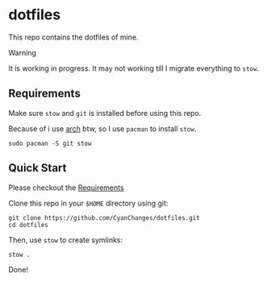 
# dotfiles

This repo contains the dotfiles of mine.

> [!WARNING]
> It is working in progress.
> It may not working till I migrate everything to `stow`.

## Requirements

Make sure `stow` and `git` is installed
before using this repo.

Because of i use [arch](https://archlinux.org) btw,
so I use `pacman` to install `stow`.

```shell
sudo pacman -S git stow
```

## Quick Start

Please checkout the [Requirements](#requirements)  

Clone this repo in your `$HOME` directory using git:

```shell
git clone https://github.com/CyanChanges/dotfiles.git
cd dotfiles
```

Then, use `stow` to create symlinks:

```shell
stow .
```

Done!
